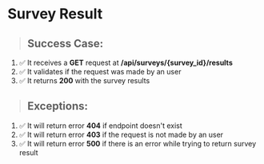# Survey Result

> ## Success Case:

1. ✅ It receives a **GET** request at **/api/surveys/{survey_id}/results**
2. ✅ It validates if the request was made by an user
3. ✅ It returns **200** with the survey results

> ## Exceptions:

1. ✅ It will return error **404** if endpoint doesn't exist
2. ✅ It will return error **403** if the request is not made by an user
3. ✅ It will return error **500** if there is an error while trying to return survey result
